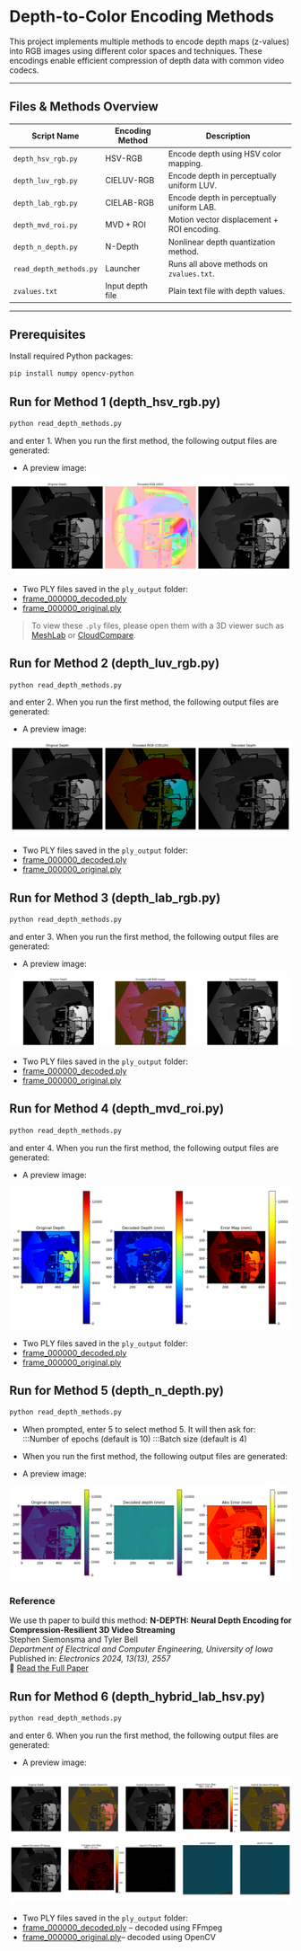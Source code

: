 # Depth-to-Color Encoding Methods

This project implements multiple methods to encode depth maps (z-values) into RGB images using different color spaces and techniques. These encodings enable efficient compression of depth data with common video codecs.

---

## Files & Methods Overview

| Script Name           | Encoding Method    | Description                                  |
|-----------------------|--------------------|----------------------------------------------|
| `depth_hsv_rgb.py`    | HSV-RGB            | Encode depth using HSV color mapping.        |
| `depth_luv_rgb.py`    | CIELUV-RGB         | Encode depth in perceptually uniform LUV.   |
| `depth_lab_rgb.py`    | CIELAB-RGB         | Encode depth in perceptually uniform LAB.   |
| `depth_mvd_roi.py`    | MVD + ROI          | Motion vector displacement + ROI encoding.  |
| `depth_n_depth.py`    | N-Depth            | Nonlinear depth quantization method.         |
| `read_depth_methods.py` | Launcher          | Runs all above methods on `zvalues.txt`.     |
| `zvalues.txt`         | Input depth file   | Plain text file with depth values.            |

---

## Prerequisites

Install required Python packages:

```bash
pip install numpy opencv-python
```

## Run for Method 1 (depth_hsv_rgb.py)

```bash
python read_depth_methods.py 
```
and enter 1. When you run the first method, the following output files are generated:

- A preview image:

![Preview Frame 0](1/preview_frame_0.png)

- Two PLY files saved in the `ply_output` folder:
- [frame_000000_decoded.ply](ply_output/frame_000000_decoded.ply)
- [frame_000000_original.ply](ply_output/frame_000000_original.ply)


> To view these `.ply` files, please open them with a 3D viewer such as [MeshLab](https://www.meshlab.net/) or [CloudCompare](https://www.danielgm.net/cc/).


## Run for Method 2 (depth_luv_rgb.py)

```bash
python read_depth_methods.py 
```
and enter 2. When you run the first method, the following output files are generated:

- A preview image:

![Preview Frame 0](2/viz_frame_000000.png)

- Two PLY files saved in the `ply_output` folder:
- [frame_000000_decoded.ply](frame_000000_decoded.ply)
- [frame_000000_original.ply](frame_000000_original.ply)


## Run for Method 3 (depth_lab_rgb.py)

```bash
python read_depth_methods.py 
```
and enter 3. When you run the first method, the following output files are generated:

- A preview image:

![Preview Frame 0](3/depth_lab_plot.png)

- Two PLY files saved in the `ply_output` folder:
- [frame_000000_decoded.ply](decoded_depth.ply)
- [frame_000000_original.ply](encoded_lab_color.ply)

## Run for Method 4 (depth_mvd_roi.py)

```bash
python read_depth_methods.py 
```
and enter 4. When you run the first method, the following output files are generated:

- A preview image:

![Preview Frame 0](4/depth_error_plot.png)

- Two PLY files saved in the `ply_output` folder:
- [frame_000000_decoded.ply](decoded_cloud.ply)
- [frame_000000_original.ply](encoded_cloud.ply)

## Run for Method 5 (depth_n_depth.py)

```bash
python read_depth_methods.py 
```
- When prompted, enter 5 to select method 5. It will then ask for:
:::Number of epochs (default is 10)
:::Batch size (default is 4) 

- When you run the first method, the following output files are generated:

- A preview image:

![Preview Frame 0](5/plots/eval_plot_000000.png)


### Reference

We use th paper to build this method:
**N-DEPTH: Neural Depth Encoding for Compression-Resilient 3D Video Streaming**  
Stephen Siemonsma and Tyler Bell  
*Department of Electrical and Computer Engineering, University of Iowa*  
Published in: *Electronics 2024, 13(13), 2557*    
📄 [Read the Full Paper](https://doi.org/10.3390/electronics13132557)




## Run for Method 6 (depth_hybrid_lab_hsv.py)

```bash
python read_depth_methods.py 
```
and enter 6. When you run the first method, the following output files are generated:

- A preview image:

![Preview Frame 0](6/depth_hybrid_plot_000.png)

- Two PLY files saved in the `ply_output` folder: 
- [frame_000000_decoded.ply](decoded_ffmpeg_000.ply) – decoded using FFmpeg
- [frame_000000_original.ply](decoded_opencv_000.ply)– decoded using OpenCV